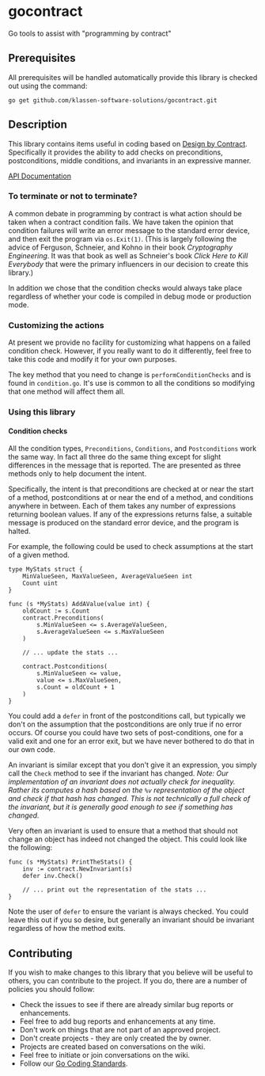 # gocontract
Go tools to assist with "programming by contract"

## Prerequisites

All prerequisites will be handled automatically provide this library is checked out using the command:

    go get github.com/klassen-software-solutions/gocontract.git

## Description

This library contains items useful in coding based on 
[Design by Contract](https://en.wikipedia.org/wiki/Design_by_contract). Specifically it provides the ability
to add checks on preconditions, postconditions, middle conditions, and invariants in an expressive
manner.

[API Documentation](https://godoc.org/github.com/klassen-software-solutions/gocontract) 

### To terminate or not to terminate?

A common debate in programming by contract is what action should be taken when a contract
condition fails. We have taken the opinion that condition failures will write an error message
to the standard error device, and then exit the program via `os.Exit(1)`. (This is largely
following the advice of Ferguson, Schneier, and Kohno in their book _Cryptography Engineering_.
It was that book as well as Schneier's book _Click Here to Kill Everybody_ that were the primary
influencers in our decision to create this library.)

In addition we chose that the condition checks would always take place regardless of whether
your code is compiled in debug mode or production mode.

### Customizing the actions

At present we provide no facility for customizing what happens on a failed condition check. However,
if you really want to do it differently, feel free to take this code and modify it for your own 
purposes.

The key method that you need to change is `performConditionChecks` and is found in `condition.go`.
It's use is common to all the conditions so modifying that one method will affect them all.

### Using this library

#### Condition checks

All the condition types, `Preconditions`, `Conditions`,  and `Postconditions` work the same way. In fact
all three do the same thing except for slight differences in the message that is reported. The are 
presented as three methods only to help document the intent.

Specifically, the intent is that preconditions are checked at or near the start of a method, postconditions
at or near the end of a method, and conditions anywhere in between. Each of them takes any number of
expressions returning boolean values. If any of the expressions returns false, a suitable message
is produced on the standard error device, and the program is halted.

For example, the following could be used to check assumptions at the start of a given method.

    type MyStats struct {
        MinValueSeen, MaxValueSeen, AverageValueSeen int
        Count uint
    }
    
    func (s *MyStats) AddAValue(value int) {
        oldCount := s.Count
        contract.Preconditions(
            s.MinValueSeen <= s.AverageValueSeen,
            s.AverageValueSeen <= s.MaxValueSeen
        )
        
        // ... update the stats ...
        
        contract.Postconditions(
            s.MinValueSeen <= value,
            value <= s.MaxValueSeen,
            s.Count = oldCount + 1
        )
    }

You could add a `defer` in front of the postconditions call, but typically we don't on the assumption
that the postconditions are only true if no error occurs. Of course you could have two sets of 
post-conditions, one for a valid exit and one for an error exit, but we have never bothered to do
that in our own code.

An invariant is similar except that you don't give it an expression, you simply call the `Check` method
to see if the invariant has changed. _Note: Our implementation of an invariant does not actually check
for inequality. Rather its computes a hash based on the `%v` representation of the object and check if
that hash has changed. This is not technically a full check of the invariant, but it is generally good
enough to see if something has changed._

Very often an invariant is used to ensure that a method that should not change an object has indeed
not changed the object. This could look like the following:

    func (s *MyStats) PrintTheStats() {
        inv := contract.NewInvariant(s)
        defer inv.Check()
        
        // ... print out the representation of the stats ...
    }
   
Note the user of `defer` to ensure the variant is always checked. You could leave this out if you so
desire, but generally an invariant should be invariant regardless of how the method exits.

## Contributing

If you wish to make changes to this library that you believe will be useful to others, you can
contribute to the project. If you do, there are a number of policies you should follow:

* Check the issues to see if there are already similar bug reports or enhancements.
* Feel free to add bug reports and enhancements at any time.
* Don't work on things that are not part of an approved project.
* Don't create projects - they are only created the by owner.
* Projects are created based on conversations on the wiki.
* Feel free to initiate or join conversations on the wiki.
* Follow our [Go Coding Standards](https://www.kss.cc/standards/go.html).
